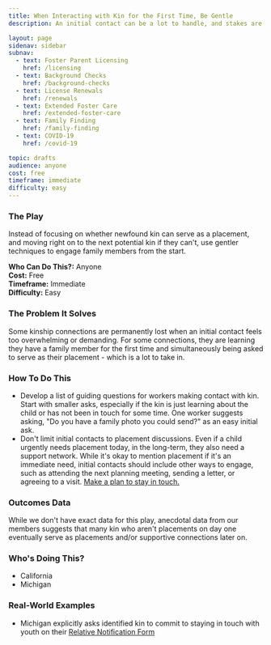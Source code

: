 ```yaml
---
title: When Interacting with Kin for the First Time, Be Gentle
description: An initial contact can be a lot to handle, and stakes are high.

layout: page
sidenav: sidebar
subnav:
  - text: Foster Parent Licensing
    href: /licensing
  - text: Background Checks
    href: /background-checks
  - text: License Renewals
    href: /renewals
  - text: Extended Foster Care
    href: /extended-foster-care
  - text: Family Finding
    href: /family-finding
  - text: COVID-19
    href: /covid-19

topic: drafts
audience: anyone
cost: free
timeframe: immediate
difficulty: easy
---
```



### The Play

Instead of focusing on whether newfound kin can serve as a placement, and moving right on to the next potential kin if they can't, use gentler techniques to engage family members from the start.

**Who Can Do This?:**
Anyone<br />
**Cost:**
Free<br />
**Timeframe:**
Immediate<br />
**Difficulty:**
Easy<br />

### The Problem It Solves

Some kinship connections are permanently lost when an initial contact feels too overwhelming or demanding. For some connections, they are learning they have a family member for the first time and simultaneously being asked to serve as their placement - which is a lot to take in. 

### How To Do This

* Develop a list of guiding questions for workers making contact with kin. Start with smaller asks, especially if the kin is just learning about the child or has not been in touch for some time. One worker suggests asking, "Do you have a family photo you could send?" as an easy initial ask.
* Don't limit initial contacts to placement discussions. Even if a child urgently needs placement today, in the long-term, they also need a support network. While it's okay to mention placement if it's an immediate need, initial contacts should include other ways to engage, such as attending the next planning meeting, sending a letter, or agreeing to a visit. [Make a plan to stay in touch.](plan-to-stay-in-touch-with-supportive-connections)


### Outcomes Data

While we don't have exact data for this play, anecdotal data from our members suggests that many kin who aren't placements on day one eventually serve as placements and/or supportive connections later on.

### Who's Doing This?

* California
* Michigan

### Real-World Examples

* Michigan explicitly asks identified kin to commit to staying in touch with youth on their [Relative Notification Form](http://www.michigan.gov/documents/dhs/DHS-0990_265835_7.dot)